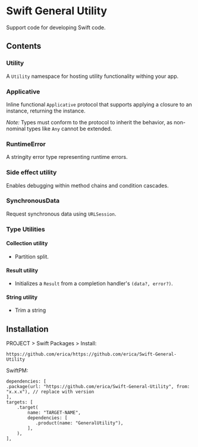 # Swift General Utility

Support code for developing Swift code.

## Contents

### Utility

A `Utility` namespace for hosting utility functionality withing your app.

### Applicative

Inline functional `Applicative` protocol that supports applying a closure to an instance, returning the instance. 

*Note:* Types must conform to the protocol to inherit the behavior, as non-nominal types like `Any` cannot be extended.

### RuntimeError

A stringity error type representing runtime errors.

### Side effect utility

Enables debugging within method chains and condition cascades.

### SynchronousData

Request synchronous data using `URLSession`.

### Type Utilities

#### Collection utility

* Partition split.

#### Result utility

* Initializes a `Result` from a completion handler's `(data?, error?)`.

#### String utility

* Trim a string


## Installation

PROJECT > Swift Packages > Install:

```
https://github.com/erica/https://github.com/erica/Swift-General-Utility
```

SwiftPM:

```
dependencies: [
.package(url: "https://github.com/erica/Swift-General-Utility", from: "x.x.x"), // replace with version
],
targets: [
    .target(
        name: "TARGET-NAME",
        dependencies: [
           .product(name: "GeneralUtility"),
        ],
    ),
],
```
